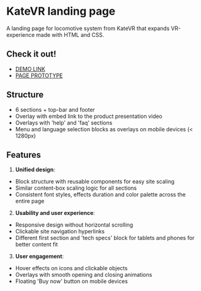 # KateVR landing page
A landing page for locomotive system from KateVR that expands VR-experience made with HTML and CSS.

## Check it out!
- [DEMO LINK](https://vkrasnovyd.github.io/layout_KateVR/)
- [PAGE PROTOTYPE](https://www.figma.com/design/Blpg4iapsI7fRqJeSp6DvK/KatVR-_FE-students?node-id=3495-38&node-type=canvas&t=ay18MM3LBdYsm8eN-0)

## Structure
* 6 sections + top-bar and footer
* Overlay with embed link to the product presentation video
* Overlays with 'help' and 'faq' sections
* Menu and language selection blocks as overlays on mobile devices (< 1280px)

## Features
1. **Unified design**:
* Block structure with reusable components for easy site scaling
* Similar content-box scaling logic for all sections
* Consistent font styles, effects duration and color palette across the entire page

2. **Usability and user experience**:
* Responsive design without horizontal scrolling
* Clickable site navigation hyperlinks
* Different first section and 'tech specs' block for tablets and phones for better content fit

3. **User engagement**:
* Hover effects on icons and clickable objects
* Overlays with smooth opening and closing animations
* Floating 'Buy now' button on mobile devices
